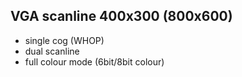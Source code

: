 VGA scanline 400x300 (800x600)
--------------------
 - single cog (WHOP)
 - dual scanline
 - full colour mode (6bit/8bit colour)
